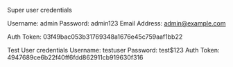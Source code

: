 Super user credentials

Username: admin
Password: admin123
Email Address: admin@example.com

Auth Token: 03f49bac053b31769348a1676e45c759aaf1bb22

Test User credentials
Username: testuser
Password: test$123
Auth Token: 4947689ce6b22f40ff6fdd862911cb919630f316